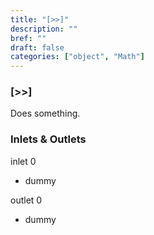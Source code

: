 ```yaml
---
title: "[>>]"
description: ""
bref: ""
draft: false
categories: ["object", "Math"]
---
```


### [&gt;&gt;]

Does something.

### Inlets & Outlets

inlet 0

 - dummy

outlet 0

 - dummy
 
